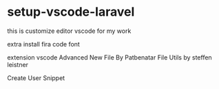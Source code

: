 # setup-vscode-laravel
this is customize editor vscode for my work

extra 
install fira code font

extension vscode
Advanced New File By Patbenatar
File Utils by steffen leistner

Create User Snippet
